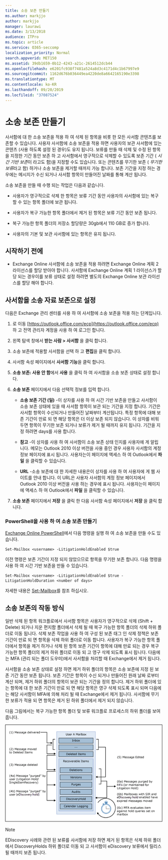 ```yaml
---
title: 소송 보존 만들기
ms.author: markjjo
author: markjjo
manager: laurawi
ms.date: 3/13/2018
audience: ITPro
ms.topic: article
ms.service: O365-seccomp
localization_priority: Normal
search.appverid: MET150
ms.assetid: 39db1659-0b12-4243-a21c-2614512dcb44
ms.openlocfilehash: e6201fc938f7481a524a8d3c4171d4c1b67997e9
ms.sourcegitcommit: 1162d676b036449ea4220de8a6642165190e3398
ms.translationtype: MT
ms.contentlocale: ko-KR
ms.lasthandoff: 09/20/2019
ms.locfileid: "37087524"
---
```

# <a name="create-a-litigation-hold"></a>소송 보존 만들기

사서함에 대 한 소송 보존을 적용 하 여 삭제 된 항목을 비롯 한 모든 사서함 콘텐츠를 보존할 수 있습니다. 사용자 사서함에 소송 보존을 적용 하면 사용자의 보관 사서함에 있는 콘텐츠 (사용 하도록 설정 된 경우)도 유지 됩니다. 보류를 만들 때 삭제 및 수정 된 항목을 지정한 기간 동안 보존 하 고 사서함에서 영구적으로 삭제할 수 있도록 보존 기간 ( *시간 기반 보존*이 라고도 함)을 지정할 수도 있습니다. 또는 콘텐츠를 무기한 보존 ( *무기한 보류*라고 함) 하거나 소송 보존을 제거할 때까지 가능 합니다. 보존 기간을 지정 하는 경우에는 메시지가 수신 되거나 사서함 항목이 만들어진 날짜를 통해 계산 됩니다. 
  
소송 보존을 만들 때 수행 되는 작업은 다음과 같습니다.
  
- 사용자가 영구적으로 삭제 한 항목은 보류 기간 동안 사용자의 사서함에 있는 복구할 수 있는 항목 폴더에 보관 됩니다.
    
- 사용자가 복구 가능한 항목 폴더에서 제거 된 항목은 보류 기간 동안 보존 됩니다.
    
- 복구 가능한 항목 폴더의 저장소 할당량은 30gb에서 110 GB로 증가 합니다.
    
- 사용자의 기본 및 보관 사서함에 있는 항목은 유지 됩니다.
    
## <a name="before-you-begin"></a>시작하기 전에

- Exchange Online 사서함에 소송 보존을 적용 하려면 Exchange Online 계획 2 라이선스를 할당 받아야 합니다. 사서함에 Exchange Online 계획 1 라이선스가 할당 되는 경우이를 보류 상태로 설정 하려면 별도의 Exchange Online 보관 라이선스를 할당 해야 합니다.
    

## <a name="place-a-mailbox-on-litigation-hold"></a>사서함을 소송 자료 보존으로 설정

다음은 Exchange 관리 센터를 사용 하 여 사서함에 소송 보존을 적용 하는 단계입니다.

1. 로 이동 [https://outlook.office.com/ecp](https://outlook.office.com/ecp) 하 고 전역 관리자 계정을 사용 하 여 로그인 합니다.

2. 왼쪽 탐색 창에서 **받는 사람 > 사서함** 을 클릭 합니다.

3. 소송 보존에 적용할 사서함을 선택 하 고 **편집**을 클릭 합니다.

4. 사서함 속성 페이지에서 **사서함 기능**을 클릭 합니다.
    
5. **소송 보존: 사용 안 함**에서 **사용** 을 클릭 하 여 사서함을 소송 보존 상태로 설정 합니다.
    
6. **소송 보존** 페이지에서 다음 선택적 정보를 입력 합니다. 
    
    - **소송 보존 기간 (일)** -이 상자를 사용 하 여 시간 기반 보존을 만들고 사서함이 소송 보존 상태에 있을 때 사서함 항목이 보관 되는 기간을 지정 합니다. 기간은 사서함 항목이 수신되거나 만들어진 날짜부터 계산됩니다. 특정 항목에 대해 보존 기간이 만료 되 면 해당 항목은 더 이상 보존 되지 않습니다. 이 상자를 비워 두면 항목이 무기한 보존 되거나 보류가 제거 될 때까지 유지 됩니다. 기간을 지정 하려면 days를 사용 합니다.
    
    - **참고** -이 상자를 사용 하 여 사서함이 소송 보존 상태 인지를 사용자에 게 알립니다. 메모는 Outlook 2010 이상 버전을 사용 중인 경우 사용자 사서함의 계정 정보 페이지에 표시 됩니다. 사용자는이 페이지에 액세스 하 여 Outlook에서 **파일** 을 클릭할 수 있습니다.
    
    - **URL** -소송 보존에 대 한 자세한 내용은이 상자를 사용 하 여 사용자에 게 웹 사이트를 안내 합니다. 이 URL은 사용자 사서함의 계정 정보 페이지에서 Outlook 2010 이상 버전을 사용 하는 경우에 표시 됩니다. 사용자는이 페이지에 액세스 하 여 Outlook에서 **파일** 을 클릭할 수 있습니다.

7. **소송 보존** 페이지에서 **저장** 을 클릭 한 다음 사서함 속성 페이지에서 **저장** 을 클릭 합니다.

### <a name="create-a-litigation-hold-using-powershell"></a>PowerShell을 사용 하 여 소송 보존 만들기

[Exchange Online PowerShell](https://docs.microsoft.com/powershell/exchange/exchange-online/connect-to-exchange-online-powershell/connect-to-exchange-online-powershell)에서 다음 명령을 실행 하 여 소송 보존을 만들 수도 있습니다.

```
Set-Mailbox <username> -LitigationHoldEnabled $true
```

이전 명령은 보존 기간이 지정 되지 않았으므로 항목을 무기한 보존 합니다. 다음 명령을 사용 하 여 시간 기반 보존을 만들 수 있습니다.

```
Set-Mailbox <username> -LitigationHoldEnabled $true -LitigationHoldDuration <number of days>
```

자세한 내용은 [Set-Mailbox](https://docs.microsoft.com/en-us/powershell/module/exchange/mailboxes/set-mailbox)를 참조 하십시오.

## <a name="how-does-litigation-hold-work"></a>소송 보존의 작동 방식

일반 삭제 된 항목 워크플로에서 사서함 항목은 사용자가 영구적으로 삭제 (Shift + Delete) 되거나 지운 편지함 폴더에서 삭제 될 때 복구 가능한 항목 폴더의 삭제 하위 폴더로 이동 됩니다. 삭제 보존 작업을 사용 하 여 구성 된 보존 태그 인 삭제 정책은 보존 기간이 만료 되 면 항목을 삭제 하위 폴더로 이동 합니다. 사용자가 복구 가능한 항목 폴더에서 항목을 제거 하거나 삭제 된 항목 보존 기간이 항목에 대해 만료 되는 경우 복구 가능한 항목 폴더의 제거 하위 폴더로 이동 되 고 영구 삭제 되도록 표시 됩니다. 다음에는 MFA (관리 되는 폴더 도우미)에서 사서함을 처리할 때 Exchange에서 제거 됩니다.

사서함을 소송 보존 상태로 설정 하면 제거 하위 폴더의 항목은 소송 보존에 지정 된 보존 기간 동안 보존 됩니다. 보존 기간은 항목이 수신 되거나 만들어진 원래 날짜 로부터 계산 되며, 제거 하위 폴더의 항목이 보관 되는 기간을 정의 합니다. 제거 하위 폴더에 있는 항목에 대 한 보존 기간이 만료 되 면 해당 항목은 영구 삭제 되도록 표시 되며 다음에는 해당 사서함이 MFA에 의해 처리 될 때 Exchange에서 제거 됩니다. 사서함에 무기한 보류가 적용 되 면 항목은 제거 된 하위 폴더에서 제거 되지 않습니다.

다음 그림에서는 복구 가능한 항목 폴더 및 보류 워크플로 프로세스의 하위 폴더를 보여 줍니다.

![소송 보존 수명 주기](media/LitigationHoldLifeCycle.png)

> [!NOTE]
> EDiscovery 사례와 관련 된 보류를 사서함에 저장 하면 제거 된 항목은 삭제 하위 폴더에서 DiscoveryHolds 하위 폴더로 이동 되 고 사서함이 eDiscovery 보류에서 릴리스될 때까지 보존 됩니다.
  